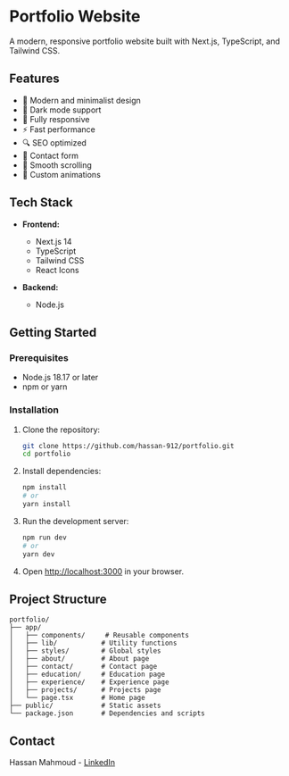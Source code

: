 # Portfolio Website

A modern, responsive portfolio website built with Next.js, TypeScript, and Tailwind CSS.

## Features

- 🎨 Modern and minimalist design
- 🌙 Dark mode support
- 📱 Fully responsive
- ⚡ Fast performance
- 🔍 SEO optimized
- 📝 Contact form
- 🎯 Smooth scrolling
- 🎨 Custom animations

## Tech Stack

- **Frontend:**
  - Next.js 14
  - TypeScript
  - Tailwind CSS
  - React Icons

- **Backend:**
  - Node.js

## Getting Started

### Prerequisites

- Node.js 18.17 or later
- npm or yarn

### Installation

1. Clone the repository:
   ```bash
   git clone https://github.com/hassan-912/portfolio.git
   cd portfolio
   ```

2. Install dependencies:
   ```bash
   npm install
   # or
   yarn install
   ```

3. Run the development server:
   ```bash
   npm run dev
   # or
   yarn dev
   ```

4. Open [http://localhost:3000](http://localhost:3000) in your browser.

## Project Structure

```
portfolio/
├── app/
│   ├── components/     # Reusable components
│   ├── lib/           # Utility functions
│   ├── styles/        # Global styles
│   ├── about/         # About page
│   ├── contact/       # Contact page
│   ├── education/     # Education page
│   ├── experience/    # Experience page
│   ├── projects/      # Projects page
│   └── page.tsx       # Home page
├── public/            # Static assets
└── package.json       # Dependencies and scripts
```



## Contact

Hassan Mahmoud - [LinkedIn](https://linkedin.com/in/hassan-azb-b60587246)
